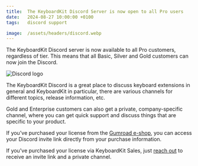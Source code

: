 ```yaml
---
title:  The KeyboardKit Discord Server is now open to all Pro users
date:   2024-08-27 10:00:00 +0100
tags:   discord support

image:  /assets/headers/discord.webp
---
```


The KeyboardKit Discord server is now available to all Pro customers, regardless of tier. This means that all Basic, Silver and Gold customers can now join the Discord.

![Discord logo]({{page.image}})

The KeyboardKit Discord is a great place to discuss keyboard extensions in general and KeyboardKit in particular, there are various channels for different topics, release information, etc. 

Gold and Enterprise customers can also get a private, company-specific channel, where you can get quick support and discuss things that are specific to your product.

If you've purchased your license from the [Gumroad e-shop]({{site.urls.gumroad}}), you can access your Discord invite link directly from your purchase information.

If you've purchased your license via KeyboardKit Sales, just [reach out]({{site.email_url}}?subject=Discord) to receive an invite link and a private channel.